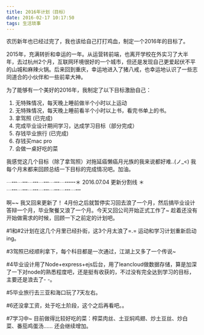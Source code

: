 ```yaml
---
title: 2016年计划（目标）
date: 2016-02-17 10:17:50
tags: 生活琐事
---
```

农历新年也已经过完了，我也该给自己打打鸡血，制定一个2016年的目标了。
<!-- more -->
2015年，充满转折和幸运的一年。从运营转前端，也离开学校在外实习了大半年，去过杭州2个月，互联网环境很好的一个城市，但还是发现自己更爱起伏不平的山城和麻辣火锅。后来回到重庆，幸运地进入了猪八戒，也幸运地认识了一些志同道合的小伙伴和一些前辈大神。

为了能够有一个美好的2016年，我制定了以下目标激励自己：

1. 无特殊情况，每天晚上睡前做半个小时以上运动 
2. 无特殊情况，每天晚上睡前看半个小时以上书，看完书单上的书。
3. 拿驾照 (已完成)
4. 完成毕业设计期间学习，达成学习目标（部分完成）
5. 存钱毕业旅行 (已完成)
6. 存钱买mac pro
7. 会做一桌好吃的菜 

我感觉这几个目标（除了拿驾照）对拖延癌懒癌月光族的我来说都好难..(ノ_<)
我每个月末都来回顾总结一下目标的完成情况吧。加油。

┄┅┄┅┄┅┄┅┄┅┄┅┅＊     2016.07.04 更新分割线         ＊┄┅┄┅┄┅┄┅┄┅┄┅┄┅

啊~~ 我又回来更新了！
4月份之后就暂停实习回去浪了一个月，然后搞毕业设计答辩一个月，毕业聚餐又浪了一个月。今天又回公司开始正式工作了~
趁着还没有开始做需求的时候，回顾一下之前定的计划吧。

#1和#2计划在这几个月里已经扑街，这3个月太浪了=.= 运动和学习计划重新启动ing。

#3驾照已经顺利拿下，每个科目都是一次通过，江湖上又多了一个传说~ 

#4毕业设计用了Node+express+ejs后台，用了leancloud做数据存储，算是加深了一下对node的熟悉程度吧，还是挺有收获的，不过没有完全达到学习的目标，主要还是浪去了- -。

#5毕业旅行去三亚和海口玩了7天左右。

#6还没拿工资，处于吃土阶段，这个之后再看吧。。

#7学习中~ 目前做得比较好吃的菜：榨菜肉丝、土豆焖鸡翅、炒土豆丝、炒白菜、番茄鸡蛋汤…… 还会继续增加。
